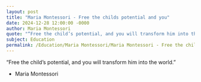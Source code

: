 ```yaml
---
layout: post
title: "Maria Montessori - Free the childs potential and you"
date: 2024-12-28 12:00:00 -0000
author: Maria Montessori
quote: "“Free the child’s potential, and you will transform him into the world.”"
subject: Education
permalink: /Education/Maria Montessori/Maria Montessori - Free the childs potential and you
---
```


“Free the child’s potential, and you will transform him into the world.”

- Maria Montessori
